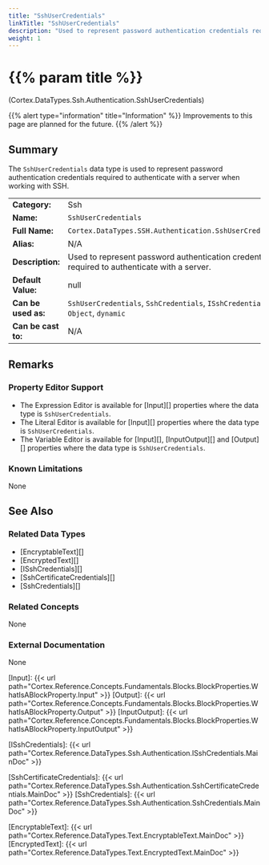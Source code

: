 ```yaml
---
title: "SshUserCredentials"
linkTitle: "SshUserCredentials"
description: "Used to represent password authentication credentials required to authenticate with a server."
weight: 1
---
```


# {{% param title %}}

<p class="namespace">(Cortex.DataTypes.Ssh.Authentication.SshUserCredentials)</p>

{{% alert type="information" title="Information" %}} Improvements to this page are planned for the future. {{% /alert %}}

## Summary

The `SshUserCredentials` data type is used to represent password authentication credentials required to authenticate with a server when working with SSH.

| | |
|-|-|
| **Category:**          | Ssh                                                          |
| **Name:**              | `SshUserCredentials`                                         |
| **Full Name:**         | `Cortex.DataTypes.SSH.Authentication.SshUserCredentials`     |
| **Alias:**             | N/A                                                          |
| **Description:**       | Used to represent password authentication credentials required to authenticate with a server. |
| **Default Value:**     | null                                                         |
| **Can be used as:**    | `SshUserCredentials`, `SshCredentials`, `ISshCredentials`, `Object`, `dynamic` |
| **Can be cast to:**    | N/A                                                          |

## Remarks

### Property Editor Support

- The Expression Editor is available for [Input][] properties where the data type is `SshUserCredentials`.
- The Literal Editor is available for [Input][] properties where the data type is `SshUserCredentials`.
- The Variable Editor is available for [Input][], [InputOutput][] and [Output][] properties where the data type is `SshUserCredentials`.

### Known Limitations

None

## See Also

### Related Data Types

- [EncryptableText][]
- [EncryptedText][]
- [ISshCredentials][]
- [SshCertificateCredentials][]
- [SshCredentials][]

### Related Concepts

None

### External Documentation

None

[Input]: {{< url path="Cortex.Reference.Concepts.Fundamentals.Blocks.BlockProperties.WhatIsABlockProperty.Input" >}}
[Output]: {{< url path="Cortex.Reference.Concepts.Fundamentals.Blocks.BlockProperties.WhatIsABlockProperty.Output" >}}
[InputOutput]: {{< url path="Cortex.Reference.Concepts.Fundamentals.Blocks.BlockProperties.WhatIsABlockProperty.InputOutput" >}}

[ISshCredentials]: {{< url path="Cortex.Reference.DataTypes.Ssh.Authentication.ISshCredentials.MainDoc" >}}

[SshCertificateCredentials]: {{< url path="Cortex.Reference.DataTypes.Ssh.Authentication.SshCertificateCredentials.MainDoc" >}}
[SshCredentials]: {{< url path="Cortex.Reference.DataTypes.Ssh.Authentication.SshCredentials.MainDoc" >}}

[EncryptableText]: {{< url path="Cortex.Reference.DataTypes.Text.EncryptableText.MainDoc" >}}
[EncryptedText]: {{< url path="Cortex.Reference.DataTypes.Text.EncryptedText.MainDoc" >}}
